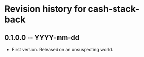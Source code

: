 # Revision history for cash-stack-back

## 0.1.0.0 -- YYYY-mm-dd

* First version. Released on an unsuspecting world.
